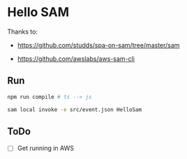# Hello SAM

Thanks to:

- https://github.com/studds/spa-on-sam/tree/master/sam

- https://github.com/awslabs/aws-sam-cli

## Run

```sh
npm run compile # ts --> js

sam local invoke -e src/event.json HelloSam
```

## ToDo

- [ ] Get running in AWS